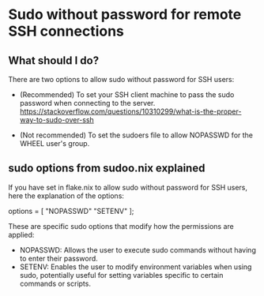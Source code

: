 # Sudo without password for remote SSH connections

## What should I do? 
There are two options to allow sudo without password for SSH users:

- (Recommended) To set your SSH client machine to pass the sudo password when connecting to the server. https://stackoverflow.com/questions/10310299/what-is-the-proper-way-to-sudo-over-ssh

- (Not recommended) To set the sudoers file to allow NOPASSWD for the WHEEL user's group.


## sudo options from sudoo.nix explained
If you have set in flake.nix to allow sudo without password for SSH users, here the explanation of the options:

options = [ "NOPASSWD" "SETENV" ];

These are specific sudo options that modify how the permissions are applied:
- NOPASSWD: Allows the user to execute sudo commands without having to enter their password.
- SETENV: Enables the user to modify environment variables when using sudo, potentially useful for setting variables specific to certain commands or scripts.
